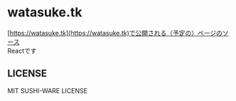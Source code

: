 # watasuke.tk

[https://watasuke.tk](https://watasuke.tk)で公開される（予定の）ページのソース  
Reactです

## LICENSE
MIT SUSHI-WARE LICENSE
